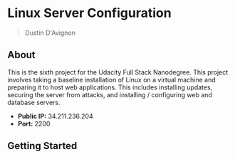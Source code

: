 # Linux Server Configuration

> Dustin D'Avignon

## About

This is the sixth project for the Udacity Full Stack Nanodegree. This project involves taking a baseline installation of Linux on a virtual machine and preparing it to host web applications. This includes installing updates, securing the server from attacks, and installing / configuring web and database servers.


- **Public IP:** 34.211.236.204
- **Port:** 2200

## Getting Started
